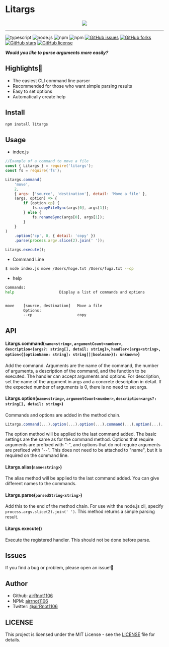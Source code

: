 # Litargs

<div align="center">
  <img src="https://user-images.githubusercontent.com/62370527/152301970-a7d67d2e-1e3b-4780-9c20-34035d726a0b.svg">
</div>

---

![typescript](https://img.shields.io/badge/-Typescript-007ACC.svg?logo=typescript&style=popout) ![node.js](https://img.shields.io/badge/-Node.js-333333.svg?logo=node.js&style=popout) ![npm](https://img.shields.io/badge/-Npm-CB3837.svg?logo=npm&style=popout") ![npm](https://img.shields.io/npm/dt/litargs) [![GitHub issues](https://img.shields.io/github/issues/airRnot1106/litargs)](https://github.com/airRnot1106/litargs/issues) [![GitHub forks](https://img.shields.io/github/forks/airRnot1106/litargs)](https://github.com/airRnot1106/litargs/network) [![GitHub stars](https://img.shields.io/github/stars/airRnot1106/litargs)](https://github.com/airRnot1106/litargs/stargazers) [![GitHub license](https://img.shields.io/github/license/airRnot1106/litargs)](https://github.com/airRnot1106/litargs/blob/main/LICENSE)

**_Would you like to parse arguments more easily?_**

## Highlights:flashlight:

-   The easiest CLI command line parser
-   Recommended for those who want simple parsing results
-   Easy to set options
-   Automatically create help

## Install

```sh
npm install litargs
```

## Usage

-   index.js

```javascript
//Example of a command to move a file
const { Litargs } = require('litargs');
const fs = require('fs');

Litargs.command(
    'move',
    2,
    { args: ['source', 'destination'], detail: 'Move a file' },
    (args, option) => {
        if (option.cp) {
            fs.copyFileSync(args[0], args[1]);
        } else {
            fs.renameSync(args[0], args[1]);
        }
    }
)
    .option('cp', 0, { detail: 'copy' })
    .parse(process.argv.slice(2).join(' '));

Litargs.execute();
```

-   Command Line

```sh
$ node index.js move /Users/hoge.txt /Users/fuga.txt --cp
```

-   help

```sh
Commands:
help                    Display a list of commands and options


move    [source, destination]   Move a file
        Options:
        --cp                    copy

```

## API

#### Litargs.command(`name<string>`, `argumentCount<number>`, `description<{args?: string[], detail: string}>`, `handler<(args<string>, option<{[optionName: string]: string[]|boolean>}): unknown>`)

Add the command. Arguments are the name of the command, the number of arguments, a description of the command, and the function to be executed. The handler can accept arguments and options. For description, set the name of the argument in args and a concrete description in detail. If the expected number of arguments is 0, there is no need to set args.

#### Litargs.option(`name<string>`, `argumentCount<number>`, `description<args?: string[], detail: string>`)

Commands and options are added in the method chain.

```javascript
Litargs.command(...).option(...).option(...).command(...).option(...)...
```

The option method will be applied to the last command added. The basic settings are the same as for the command method. Options that require arguments are prefixed with "-", and options that do not require arguments are prefixed with "--". This does not need to be attached to "name", but it is required on the command line.

#### Litargs.alias(`name<string>`)

The alias method will be applied to the last command added. You can give different names to the commands.

#### Litargs.parse(`parsedString<string>`)

Add this to the end of the method chain. For use with the node.js cli, specify `process.argv.slice(2).join(' ')`. This method returns a simple parsing result.

#### Litargs.execute()

Execute the registered handler. This should not be done before parse.

## Issues

If you find a bug or problem, please open an issue!:bug:

## Author

-   Github: [airRnot1106](https://github.com/airRnot1106)
-   NPM: [airrnot1106](https://www.npmjs.com/~airrnot1106)
-   Twitter: [@airRnot1106](https://twitter.com/airRnot1106)

## LICENSE

This project is licensed under the MIT License - see the [LICENSE](https://github.com/airRnot1106/litargs/blob/main/LICENSE) file for details.
